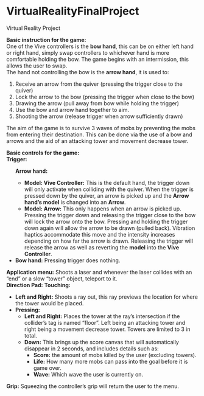 # VirtualRealityFinalProject
Virtual Reality Project

<b>Basic instruction for the game:</b><br>
One of the Vive controllers is the <b>bow hand</b>, this can be on either left hand or right hand, simply swap controllers to whichever hand is more comfortable holding the bow. The game begins with an intermission, this allows the user to swap.<br>
The hand not controlling the bow is the <b>arrow hand</b>, it is used to:
<ol>
<li>Receive an arrow from the quiver (pressing the trigger close to the quiver)
<li>Lock the arrow to the bow (pressing the trigger when close to the bow)
<li>Drawing the arrow (pull away from bow while holding the trigger)
<li>Use the bow and arrow hand together to aim.
<li>Shooting the arrow (release trigger when arrow sufficiently drawn)
</ol>
The aim of the game is to survive 3 waves of mobs by preventing the mobs from entering their destination. This can be done via the use of a bow and arrows and the aid of an attacking tower and movement decrease tower.<br>

<b>Basic controls for the game:</b><br>
<b>Trigger:</b> <ul>
<b>Arrow hand:</b> <ul>
<li><b>Model: Vive Controller:</b> This is the default hand, the trigger down will only activate when colliding with the quiver. When the trigger is pressed down by the quiver, an arrow is picked up and the <b>Arrow hand’s model</b> is changed into an <b>Arrow</b>.
<li><b>Model: Arrow:</b> This only happens when an arrow is picked up. Pressing the trigger down and releasing the trigger close to the bow will lock the arrow onto the bow. Pressing and holding the trigger down again will allow the arrow to be drawn (pulled back). Vibration haptics accommodate this move and the intensity increases depending on how far the arrow is drawn. Releasing the trigger will release the arrow as well as reverting the <b>model</b> into the <b>Vive Controller</b>.
</ul>
<li><b>Bow hand:</b> Pressing trigger does nothing.
</ul>
<b>Application menu:</b> Shoots a laser and whenever the laser collides with an “end” or a slow “tower” object, teleport to it.<br>
<b>Direction Pad:</b>
<b>Touching:</b> <ul>
<li><b>Left and Right:</b> Shoots a ray out, this ray previews the location for where the tower would be placed.
<li><b>Pressing:</b> <ul>
<li><b>Left and Right:</b> Places the tower at the ray’s intersection if the collider’s tag is named “floor”. Left being an attacking tower and right being a movement decrease tower. Towers are limited to 3 in total.
<li><b>Down:</b> This brings up the score canvas that will automatically disappear in 2 seconds, and includes details such as:<ul>
<li><b>Score:</b> the amount of mobs killed by the user (excluding towers).<br>
<li><b>Life:</b> How many more mobs can pass into the goal before it is game over.<br>
<li><b>Wave:</b> Which wave the user is currently on.<br>
</ul></ul></ul>
<b>Grip:</b> Squeezing the controller’s grip will return the user to the menu.<br>
